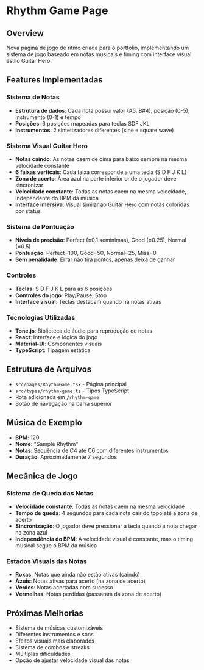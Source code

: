 # Rhythm Game Page

## Overview
Nova página de jogo de ritmo criada para o portfolio, implementando um sistema de jogo baseado em notas musicais e timing com interface visual estilo Guitar Hero.

## Features Implementadas

### Sistema de Notas
- **Estrutura de dados**: Cada nota possui valor (A5, B#4), posição (0-5), instrumento (0-1) e tempo
- **Posições**: 6 posições mapeadas para teclas SDF JKL
- **Instrumentos**: 2 sintetizadores diferentes (sine e square wave)

### Sistema Visual Guitar Hero
- **Notas caindo**: As notas caem de cima para baixo sempre na mesma velocidade constante
- **6 faixas verticais**: Cada faixa corresponde a uma tecla (S D F J K L)
- **Zona de acerto**: Área azul na parte inferior onde o jogador deve sincronizar
- **Velocidade constante**: Todas as notas caem na mesma velocidade, independente do BPM da música
- **Interface imersiva**: Visual similar ao Guitar Hero com notas coloridas por status

### Sistema de Pontuação
- **Níveis de precisão**: Perfect (±0.1 semínimas), Good (±0.25), Normal (±0.5)
- **Pontuação**: Perfect=100, Good=50, Normal=25, Miss=0
- **Sem penalidade**: Errar não tira pontos, apenas deixa de ganhar

### Controles
- **Teclas**: S D F J K L para as 6 posições
- **Controles do jogo**: Play/Pause, Stop
- **Interface visual**: Teclas destacam quando há notas ativas

### Tecnologias Utilizadas
- **Tone.js**: Biblioteca de áudio para reprodução de notas
- **React**: Interface e lógica do jogo
- **Material-UI**: Componentes visuais
- **TypeScript**: Tipagem estática

## Estrutura de Arquivos
- `src/pages/RhythmGame.tsx` - Página principal
- `src/types/rhythm-game.ts` - Tipos TypeScript
- Rota adicionada em `/rhythm-game`
- Botão de navegação na barra superior

## Música de Exemplo
- **BPM**: 120
- **Nome**: "Sample Rhythm"
- **Notas**: Sequência de C4 até C6 com diferentes instrumentos
- **Duração**: Aproximadamente 7 segundos

## Mecânica de Jogo
### Sistema de Queda das Notas
- **Velocidade constante**: Todas as notas caem na mesma velocidade
- **Tempo de queda**: 4 segundos para cada nota cair do topo até a zona de acerto
- **Sincronização**: O jogador deve pressionar a tecla quando a nota chegar na zona azul
- **Independência do BPM**: A velocidade visual é constante, mas o timing musical segue o BPM da música

### Estados Visuais das Notas
- **Roxas**: Notas que ainda não estão ativas (caindo)
- **Azuis**: Notas ativas para acerto (na zona de acerto)
- **Verdes**: Notas acertadas com sucesso
- **Vermelhas**: Notas perdidas (passaram da zona de acerto)

## Próximas Melhorias
- Sistema de músicas customizáveis
- Diferentes instrumentos e sons
- Efeitos visuais mais elaborados
- Sistema de combos e streaks
- Múltiplas dificuldades
- Opção de ajustar velocidade visual das notas
